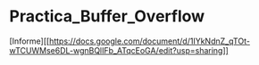 # Practica_Buffer_Overflow

[Informe][[https://docs.google.com/document/d/1IYkNdnZ_qTOt-wTCUWMse6DL-wgnBQlIFb_ATqcEoGA/edit?usp=sharing]]
